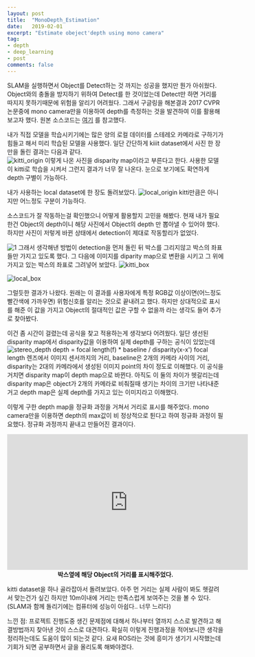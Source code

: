 ```yaml
---
layout: post
title:  "MonoDepth_Estimation"
date:   2019-02-01
excerpt: "Estimate obeject'depth using mono camera"
tag:
- depth
- deep_learning
- post
comments: false
---
```


SLAM을 실행하면서 Object를 Detect하는 것 까지는 성공을 했지만 뭔가 아쉬웠다. Object와의 충돌을 방지하기 위하여 Detect를 한 것이었는데 Detect만 하면 거리를 따지지 못하기때문에 위험을 알리기 어려웠다. 그래서 구글링을 해본결과 2017 CVPR 논문중에 mono camera만을 이용하여 depth를 측정하는 것을 발견하여 이를 활용해보고자 했다.
원본 소스코드는 [여기](https://github.com/mrharicot/monodepth) 를 참고했다.

내가 직접 모델을 학습시키기에는 많은 양의 로컬 데이터를 스테레오 카메라로 구하기가 힘들고 해서 미리 학습된 모델을 사용했다.
일단 간단하게 kiiit dataset에서 사진 한 장만을 돌린 결과는 다음과 같다.
<br>
![kitti_origin](https://user-images.githubusercontent.com/35250791/53890708-0cfc0780-406c-11e9-99a5-5e93065cf56b.png)
이렇게 나온 사진을 disparity map이라고 부른다고 한다.
사용한 모델이 kitti로 학습을 시켜서 그런지 결과가 너무 잘 나온다. 눈으로 보기에도 확연하게 depth 구별이 가능하다.
<br>

내가 사용하는 local dataset에 한 장도 돌려보았다.
![local_origin](https://user-images.githubusercontent.com/35250791/53890747-1e451400-406c-11e9-9774-2f6b5f067022.png)
kitti만큼은 아니지만 어느정도 구분이 가능하다.

소스코드가 잘 작동하는걸 확인했으니 어떻게 활용할지 고민을 해봤다. 현재 내가 필요한건 Object의 depth이니 해당 사진에서 Object의 depth 만 뽑아낼 수 있어야 했다.
하지만 사진이 저렇게 바뀐 상태에서 detection이 제대로 작동할리가 없었다.

![1](https://user-images.githubusercontent.com/35250791/53892039-e4294180-406e-11e9-9f2c-01d723033ce6.PNG)
그래서 생각해낸 방법이 detection을 먼저 돌린 뒤 박스를 그리지않고 박스의 좌표들만 가지고 있도록 했다. 그 다음에 이미지를 diparity map으로 변환을 시키고 그 위에 가지고 있는 박스의 좌표로 그려넣어 보았다.
![kitti_box](https://user-images.githubusercontent.com/35250791/53892269-51d56d80-406f-11e9-8d08-e61288191a5b.png)

![local_box](https://user-images.githubusercontent.com/35250791/53892672-12f3e780-4070-11e9-8436-5886f8354f12.png)

그럴듯한 결과가 나왔다.
원래는 이 결과를 사용자에게 특정 RGB값 이상이면(어느정도 빨간색에 가까우면) 위험신호를 알리는 것으로 끝내려고 했다.
하지만 상대적으로 표시를 해준 이 값을 가지고 Object의 절대적인 값은 구할 수 없을까 라는 생각도 들어 추가로 찾아봤다.

이건 좀 시간이 걸렸는데 공식을 찾고 적용하는게 생각보다 어려웠다.
일단 생선된 disparity map에서 disparity값을 이용하여 실제 depth를 구하는 공식이 있었는데
![stereo_depth](https://user-images.githubusercontent.com/35250791/53893376-6f0b3b80-4071-11e9-94a7-465bbcfee178.jpg)
depth = focal length(f) * baseline / disparity(x-x')
focal length 렌즈에서 이미지 센서까지의 거리, baseline은 2개의 카메라 사이의 거리, disparity는 2대의 카메라에서 생성된 이미지 point의 차이 정도로 이해했다.
이 공식을 거치면 disparity map이 depth map으로 바뀐다. 아직도 이 둘의 차이가 헷갈리는데 disparity map은 object가 2개의 카메라로 비춰질때 생기는 차이의 크기만 나타내준거고 depth map은 실제 depth를 가지고 있는 이미지라고 이해했다.


이렇게 구한 depth map을 정규화 과정을 거쳐서 거리로 표시를 해주었다. mono camera만을 이용하면 depth의 max값이 비 정상적으로 튄다고 하여 정규화 과정이 필요했다.
정규화 과정까지 끝내고 만들어진 결과이다.

<iframe width="560" height="315" src="https://www.youtube.com/embed/kRULNzFtw0o" frameborder="0" allow="accelerometer; autoplay; encrypted-media; gyroscope; picture-in-picture" allowfullscreen></iframe>
<b> <center>박스옆에 해당 Object의 거리를 표시해주었다.</center></b>

kitti dataset을 하나 골라잡아서 돌려보았다.
아주 먼 거리는 실제 사람이 봐도 헷갈려서 맞는건가 싶긴 하지만 10m이내에 거리는 만족스럽게 보여주는 것을 볼 수 있다.
(SLAM과 함께 돌리기에는 컴퓨터에 성능이 아쉽다.. 너무 느리다)

느낀 점: 프로젝트 진행도중 생긴 문제점에 대해서 하나부터 열까지 스스로 발견하고 해결방법까지 찾아낸 것이 스스로 대견하다.
확실히 이렇게 진행과정을 적어보니깐 생각을 정리하는데도 도움이 많이 되는것 같다. 요새 ROS라는 것에 흥미가 생기기 시작했는데 기회가 되면 공부하면서 글을 올리도록 해봐야겠다.
